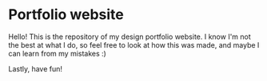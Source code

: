 # Portfolio website
Hello! This is the repository of my design portfolio website. I know I'm not the best at what I do, so feel free to look at how this was made, and maybe I can learn from my mistakes :)  
  
Lastly, have fun!
